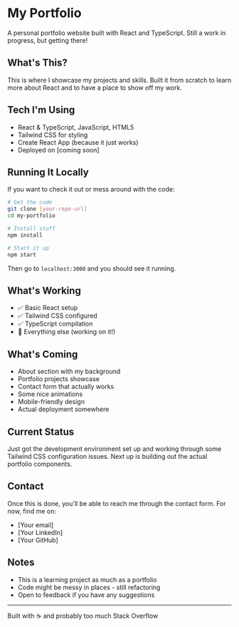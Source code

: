 # My Portfolio

A personal portfolio website built with React and TypeScript. Still a work in progress, but getting there!

## What's This?

This is where I showcase my projects and skills. Built it from scratch to learn more about React and to have a place to show off my work.

## Tech I'm Using

- React & TypeScript, JavaScript, HTML5
- Tailwind CSS for styling
- Create React App (because it just works)
- Deployed on [coming soon]

## Running It Locally

If you want to check it out or mess around with the code:

```bash
# Get the code
git clone [your-repo-url]
cd my-portfolio

# Install stuff
npm install

# Start it up
npm start
```

Then go to `localhost:3000` and you should see it running.

## What's Working

- ✅ Basic React setup
- ✅ Tailwind CSS configured
- ✅ TypeScript compilation
- 🚧 Everything else (working on it!)

## What's Coming

- About section with my background
- Portfolio projects showcase
- Contact form that actually works
- Some nice animations
- Mobile-friendly design
- Actual deployment somewhere

## Current Status

Just got the development environment set up and working through some Tailwind CSS configuration issues. Next up is building out the actual portfolio components.

## Contact

Once this is done, you'll be able to reach me through the contact form. For now, find me on:
- [Your email]
- [Your LinkedIn]
- [Your GitHub]

## Notes

- This is a learning project as much as a portfolio
- Code might be messy in places - still refactoring
- Open to feedback if you have any suggestions

---

Built with ☕ and probably too much Stack Overflow
